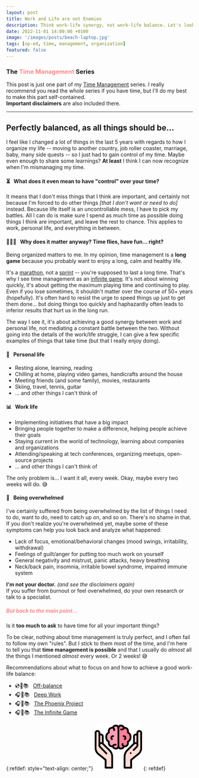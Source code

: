 ```yaml
---
layout: post
title: Work and Life are not Enemies
description: Think work-life synergy, not work-life balance. Let's look at what hinders progress when it comes to this balancing act
date: 2022-11-01 14:00:00 +0100
image: '/images/posts/beach-laptop.jpg'
tags: [op-ed, time, management, organization]
featured: false
---
```


### The <font color="#F88">Time Management</font> Series

This post is just one part of my [Time Management](/2022/11/01/Time-is-of-the-Essence) series. I really recommend you read the whole series if you have time, but I'll do my best to make this part self-contained.  
**Important disclaimers** are also included there.

-----

## Perfectly balanced, as all things should be…

I feel like I changed a lot of things in the last 5 years with regards to how I organize my life -- moving to another country, job roller coaster, marriage, baby, many side quests -- so I just had to gain control of my time. Maybe even enough to share some learnings? **At least** I think I can now recognize when I'm mismanaging my time.

#### ⏳ &nbsp; What does it even mean to have "control" over your time?

It means that I don't miss things that I think are important, and certainly not because I'm forced to do other things _[that I don't want or need to do]_ instead. Because life itself is an uncontrollable mess, I have to pick my battles. All I can do is make sure I spend as much time as possible doing things I think are important, and leave the rest to chance. This applies to work, personal life, and everything in between.

#### 🤦🏼‍♂️ &nbsp; Why does it matter anyway? Time flies, have fun… right?

Being organized matters to me. In my opinion, time management is a **long game** because you probably want to enjoy a long, calm and healthy life.

It's a [marathon](https://en.wikipedia.org/wiki/Marathon), not a [sprint](https://en.wikipedia.org/wiki/Sprint_(running)) -- you're supposed to last a long time. That's why I see time management as an [infinite game](https://en.wikipedia.org/wiki/Finite_and_Infinite_Games). It's not about winning quickly, it's about getting the maximum playing time and continuing to play. Even if you lose sometimes, it shouldn't matter over the course of 50+ years (hopefully). It's often hard to resist the urge to speed things up just to get them done… but doing things too quickly and haphazardly often leads to inferior results that hurt us in the long run.

The way I see it, it's about achieving a good synergy between work and personal life, not mediating a constant battle between the two. Without going into the details of the work/life struggle, I can give a few specific examples of things that take time (but that I really enjoy doing).

#### 🌱 &nbsp; Personal life
  
  - Resting alone, learning, reading
  - Chilling at home, playing video games, handicrafts around the house
  - Meeting friends (and some family), movies, restaurants
  - Skiing, travel, tennis, guitar
  - … and other things I can't think of

#### 📊 &nbsp; Work life

  - Implementing initiatives that have a big impact
  - Bringing people together to make a difference, helping people achieve their goals
  - Staying current in the world of technology, learning about companies and organizations
  - Attending/speaking at tech conferences, organizing meetups, open-source projects
  - … and other things I can't think of

The only problem is… I want it all, every week. Okay, maybe every two weeks will do. 😅

#### 🚒 &nbsp; Being overwhelmed

I've certainly suffered from being overwhelmed by the list of things I need to do, want to do, need to catch up on, and so on. There's no shame in that. If you don't realize you're overwhelmed yet, maybe some of these symptoms can help you look back and analyze what happened:

  - Lack of focus, emotional/behavioral changes (mood swings, irritability, withdrawal)
  - Feelings of guilt/anger for putting too much work on yourself
  - General negativity and mistrust, panic attacks, heavy breathing
  - Neck/back pain, insomnia, irritable bowel syndrome, impaired immune system

**I'm not your doctor.** _(and see the disclaimers again)_  
If you suffer from burnout or feel overwhelmed, do your own research or talk to a specialist.

##### <font color="#F88">But back to the main point…</font>

Is it **too much to ask** to have time for all your important things?

To be clear, nothing about time management is truly perfect, and I often fail to follow my own "rules". But I stick to them most of the time, and I'm here to tell you that **time management is possible** and that I usually do _almost_ all the things I mentioned _almost_ every week. Or 2 weeks! 😅

Recommendations about what to focus on and how to achieve a good work-life balance:

  - 💿📱📚 &nbsp; [Off-balance](https://www.amazon.com/Off-Balance-Work-Life-Professional-Satisfaction/dp/1455111651)
  - 🎧📱📚 &nbsp; [Deep Work](https://www.amazon.com/Deep-Work-Cal-Newport-audiobook/dp/B01CYKUC9C)
  - 🎧📱📚 &nbsp; [The Phoenix Project](https://www.amazon.com/The-Phoenix-Project-audiobook/dp/B00VATFAMI)
  - 🎧📱📚 &nbsp; [The Infinite Game](https://www.amazon.com/The-Infinite-Game-Simon-Sinek-audiobook/dp/B07DKHFTB7)

{:refdef: style="text-align: center;"}
![Mental health](/images/posts/time-management-mental-health.png)
{: refdef}

